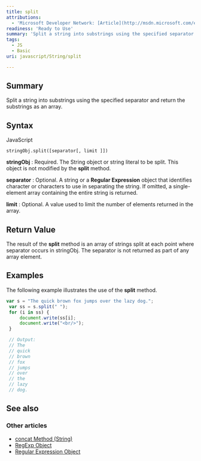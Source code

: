 ```yaml
---
title: split
attributions:
  - 'Microsoft Developer Network: [Article](http://msdn.microsoft.com/en-us/library/ie/t5az126b(v=vs.94).aspx)'
readiness: 'Ready to Use'
summary: 'Split a string into substrings using the specified separator and return the substrings as an array.'
tags:
  - JS
  - Basic
uri: javascript/String/split

---
```

## <span>Summary</span>

Split a string into substrings using the specified separator and return the substrings as an array.

## <span>Syntax</span>

<span class="language">JavaScript</span>

    stringObj.split([separator[, limit ]])

**stringObj**
:   Required. The String object or string literal to be split. This object is not modified by the **split** method.

**separator**
:   Optional. A string or a **Regular Expression** object that identifies character or characters to use in separating the string. If omitted, a single-element array containing the entire string is returned.

**limit**
:   Optional. A value used to limit the number of elements returned in the array.

## <span>Return Value</span>

The result of the **split** method is an array of strings split at each point where separator occurs in stringObj. The separator is not returned as part of any array element.

## <span>Examples</span>

The following example illustrates the use of the **split** method.

``` js
var s = "The quick brown fox jumps over the lazy dog.";
 var ss = s.split(" ");
 for (i in ss) {
     document.write(ss[i];
     document.write("<br/>");
 }

 // Output:
 // The
 // quick
 // brown
 // fox
 // jumps
 // over
 // the
 // lazy
 // dog.
```

## <span>See also</span>

### <span>Other articles</span>

-   [concat Method (String)](/javascript/String/concat)
-   [RegExp Object](/javascript/RegExp)
-   [Regular Expression Object](/javascript/regular_expression)

